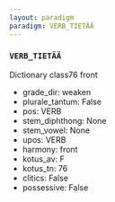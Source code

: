 ```yaml
---
layout: paradigm
paradigm: VERB_TIETÄÄ
---
```

### ` VERB_TIETÄÄ `

Dictionary class76 front
* grade_dir: weaken
* plurale_tantum: False
* pos: VERB
* stem_diphthong: None
* stem_vowel: None
* upos: VERB
* harmony: front
* kotus_av: F
* kotus_tn: 76
* clitics: False
* possessive: False
